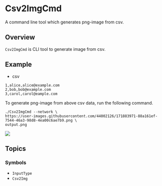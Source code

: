 # Csv2ImgCmd

A command line tool which generates png-image from csv.

## Overview

`Csv2ImgCmd` is CLI tool to generate image from csv. 

## Example

- csv

```csv
1,alice,alice@example.com
2,bob,bob@example.com
3,carol,carol@eample.com
```

To generate png-image from above csv data, run the following command.

```shell
./Csv2ImgCmd --network \
https://user-images.githubusercontent.com/44002126/171883971-88a161ef-7544-46a3-98d8-4ea00c6ae7b9.png \
output.png
```

![](sample_2.png)

## Topics

### Symbols

- ``InputType``
- ``Csv2Img``

